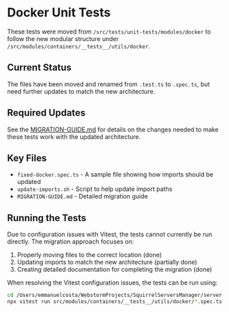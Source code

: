 # Docker Unit Tests

These tests were moved from `/src/tests/unit-tests/modules/docker` to follow the new modular structure under `/src/modules/containers/__tests__/utils/docker`.

## Current Status

The files have been moved and renamed from `.test.ts` to `.spec.ts`, but need further updates to match the new architecture.

## Required Updates

See the [MIGRATION-GUIDE.md](./MIGRATION-GUIDE.md) for details on the changes needed to make these tests work with the updated architecture.

## Key Files

- `fixed-docker.spec.ts` - A sample file showing how imports should be updated
- `update-imports.sh` - Script to help update import paths
- `MIGRATION-GUIDE.md` - Detailed migration guide

## Running the Tests

Due to configuration issues with Vitest, the tests cannot currently be run directly. The migration approach focuses on:

1. Properly moving files to the correct location (done)
2. Updating imports to match the new architecture (partially done)
3. Creating detailed documentation for completing the migration (done)

When resolving the Vitest configuration issues, the tests can be run using:

```bash
cd /Users/emmanuelcosta/WebstormProjects/SquirrelServersManager/server
npx vitest run src/modules/containers/__tests__/utils/docker/*.spec.ts
```